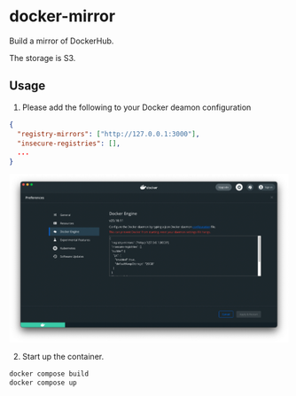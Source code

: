 # docker-mirror

Build a mirror of DockerHub.

The storage is S3.

## Usage

1. Please add the following to your Docker deamon configuration

```json
{
  "registry-mirrors": ["http://127.0.0.1:3000"],
  "insecure-registries": [],
  ...
}
```

![DockerDesktop](./desktop/Preferences.png)

2. Start up the container.

```sh
docker compose build
docker compose up
```

